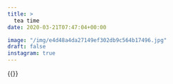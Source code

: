 ```yaml
---
title: >
  tea time
date: 2020-03-21T07:47:04+00:00

image: "/img/e4d48a4da27149ef302db9c564b17496.jpg"
draft: false
instagram: true
---
```


{{<photo src="/img/e4d48a4da27149ef302db9c564b17496.jpg">}}
